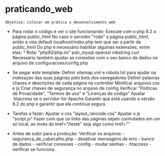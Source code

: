 # praticando_web
    Objetivo: Colocar em prática o desenvolvimento web

- Para rodar o código e ver o site funcionando:
    Execute com o php 8.2 a página public_html
        No caso o servidor "roda" a página public_html, então a rota default localhost/index.php tem que ser a partir da public_html
    Do php é necessário habilitar algumas extensões, entre elas: 
        * Rota: "php82/php.ini"
        pdo_mysql
        openssl
        mbstring
        curl
    Necessário também ajustar as conexões com o seu banco de dados no arquivo de configuracoes/config.php

- Se pegar este template:
    Definir sitemap.xml e robots.txt para ajudar na indexação das suas páginas pelo bots dos navegadores
    Definir palavras chaves e descrições de cada página na controller
    Minificar arquivos css e js
    Criar chaves de segurança no arquivo de config
    Verificar "Políticas de Privacidade", "Termos de uso" e "Licenças de código"
    Ajustar .htaccess se o servidor for Apache
    Garantir que está usando a versão 8.2 do php e garantir que ela continua segura

- Tarefas a fazer:
    Ajustar o css "layout_rancode.css"
    Ajustar o js "script.js"
    Fazer com que os links das páginas sejam controlados em um só local, ao invés do href="/teste" seja algo como href="<?php echo(pegar_rota('/teste'))?>"

- Antes de subir para a produção:
    Verificar os arquivos: 
        - seguranca_de_cabecalho.php - desativar mensagens de erro
        - banco de dados - verificar conexoes
        - config - mudar senhas
        - .htaccess - verificar se funciona

